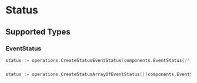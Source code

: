 # Status


## Supported Types

### EventStatus

```go
status := operations.CreateStatusEventStatus(components.EventStatus{/* values here */})
```

### 

```go
status := operations.CreateStatusArrayOfEventStatus([]components.EventStatus{/* values here */})
```

